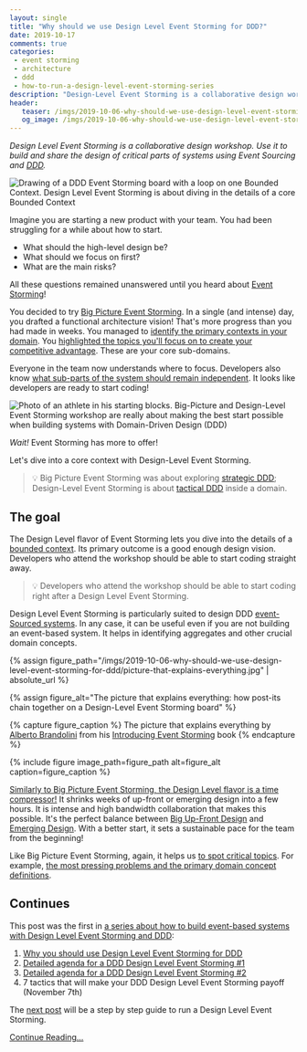 ```yaml
---
layout: single
title: "Why should we use Design Level Event Storming for DDD?"
date: 2019-10-17
comments: true
categories:
 - event storming
 - architecture
 - ddd
 - how-to-run-a-design-level-event-storming-series
description: "Design-Level Event Storming is a collaborative design workshop. We can use it to build and share the design of critical parts of a system, in only a few hours! It relies on Event Sourcing and Tactical Domain-Driven Design (DDD). It's the perfect first step to building a walking skeleton."
header:
   teaser: /imgs/2019-10-06-why-should-we-use-design-level-event-storming-for-ddd/design-level-event-storming-zoom-teaser.jpeg
   og_image: /imgs/2019-10-06-why-should-we-use-design-level-event-storming-for-ddd/design-level-event-storming-zoom-og.jpeg
---
```

_Design Level Event Storming is a collaborative design workshop. Use it to build and share the design of critical parts of systems using Event Sourcing and [DDD](https://en.wikipedia.org/wiki/Domain-driven_design)._

![Drawing of a DDD Event Storming board with a loop on one Bounded Context. Design Level Event Storming is about diving in the details of a core Bounded Context]({{site.url}}/imgs/2019-10-06-why-should-we-use-design-level-event-storming-for-ddd/design-level-event-storming-zoom.jpeg)

Imagine you are starting a new product with your team. You had been struggling for a while about how to start.

*   What should the high-level design be?
*   What should we focus on first?
*   What are the main risks?

All these questions remained unanswered until you heard about [Event Storming](https://www.eventstorming.com/)!

You decided to try [Big Picture Event Storming]({{site.url}}/categories/#squash-bduf-with-event-storming-series). In a single (and intense) day, you drafted a functional architecture vision! That's more progress than you had made in weeks. You managed to [identify the primary contexts in your domain]({{site.url}}/build-or-buy-software-identify-your-core-functional-areas-with-event-storming-and-ddd/). You [highlighted the topics you'll focus on to create your competitive advantage]({{site.url}}/build-or-buy-software-identify-your-core-functional-areas-with-event-storming-and-ddd/). These are your core sub-domains.

Everyone in the team now understands where to focus. Developers also know [what sub-parts of the system should remain independent]({{site.url}}/focus-on-core-domain-with-relationships-from-ddd-and-event-storming/). It looks like developers are ready to start coding!

![Photo of an athlete in his starting blocks. Big-Picture and Design-Level Event Storming workshop are really about making the best start possible when building systems with Domain-Driven Design (DDD)]({{site.url}}/imgs/2019-10-06-why-should-we-use-design-level-event-storming-for-ddd/starting-block.jpg)

*Wait!* Event Storming has more to offer!

Let's dive into a core context with Design-Level Event Storming. 

> 💡 Big Picture Event Storming was about exploring [strategic DDD](https://thedomaindrivendesign.io/what-is-strategic-design/); Design-Level Event Storming is about [tactical DDD](https://thedomaindrivendesign.io/what-is-tactical-design/) inside a domain.

## The goal

The Design Level flavor of Event Storming lets you dive into the details of a [bounded context](https://martinfowler.com/bliki/BoundedContext.html). Its primary outcome is a good enough design vision. Developers who attend the workshop should be able to start coding straight away.

> 💡 Developers who attend the workshop should be able to start coding right after a Design Level Event Storming.

Design Level Event Storming is particularly suited to design DDD [event-Sourced systems](https://martinfowler.com/eaaDev/EventSourcing.html). In any case, it can be useful even if you are not building an event-based system. It helps in identifying aggregates and other crucial domain concepts.

{% assign figure_path="/imgs/2019-10-06-why-should-we-use-design-level-event-storming-for-ddd/picture-that-explains-everything.jpg" | absolute_url %}
    
{% assign figure_alt="The picture that explains everything: how post-its chain together on a Design-Level Event Storming board" %}
    
{% capture figure_caption %}
The picture that explains everything by [Alberto Brandolini](https://twitter.com/ziobrando) from his [Introducing Event Storming](https://leanpub.com/introducing_eventstorming) book
{% endcapture %}
    
{% include figure image_path=figure_path alt=figure_alt caption=figure_caption %}

[Similarly to Big Picture Event Storming, the Design Level flavor is a time compressor!]({{site.url}}/how-to-squash-big-design-up-front-in-a-few-days-with-event-storming/) It shrinks weeks of up-front or emerging design into a few hours. It is intense and high bandwidth collaboration that makes this possible. It's the perfect balance between [Big Up-Front Design]({{site.url}}/misadventures-with-big-design-up-front/) and [Emerging Design]({{site.url}}/categories/#incremental-software-development). With a better start, it sets a sustainable pace for the team from the beginning!

Like Big Picture Event Storming, again, it helps us [to spot critical topics]({{site.url}}/detailed-agenda-of-a-ddd-big-picture-event-storming-part-1/). For example, [the most pressing problems and the primary domain concept definitions]({{site.url}}/5-views-to-capture-the-outputs-of-an-event-storming-workshop/).

## Continues

This post was the first in [a series about how to build event-based systems with Design Level Event Storming and DDD]({{site.url}}/categories/#how-to-run-a-design-level-event-storming-series):

1.  [Why you should use Design Level Event Storming for DDD]({{site.url}}/why-should-we-use-design-level-event-storming-for-ddd/)
2.  [Detailed agenda for a DDD Design Level Event Storming #1]({{site.url}}/detailed-agenda-for-a-ddd-design-level-event-storming-part-2/)
3.  [Detailed agenda for a DDD Design Level Event Storming #2]({{site.url}}/detailed-agenda-for-a-ddd-design-level-event-storming-part-2/)
4.  7 tactics that will make your DDD Design Level Event Storming payoff (November 7th)

The [next post]({{site.url}}/detailed-agenda-for-a-ddd-design-level-event-storming-part-2/) will be a step by step guide to run a Design Level Event Storming.

[Continue Reading...]({{site.url}}/detailed-agenda-for-a-ddd-design-level-event-storming-part-2/)